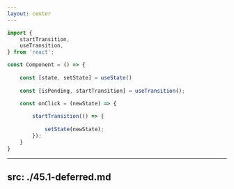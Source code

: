 ```yaml
---
layout: center
---
```


```ts {3|10-11|13-17}
import {
	startTransition, 
    useTransition,
} from 'react';

const Component = () => {
	
	const [state, setState] = useState()
  
	const [isPending, startTransition] = useTransition();

	const onClick = (newState) => {
		
		startTransition(() => {
			
			setState(newState);
		});
	}	
}
```
---
src: ./45.1-deferred.md
---
